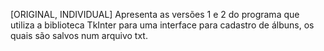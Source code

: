 [ORIGINAL, INDIVIDUAL] Apresenta as versões 1 e 2 do programa que utiliza a biblioteca TkInter para uma interface para cadastro de álbuns, os quais são salvos num arquivo txt.